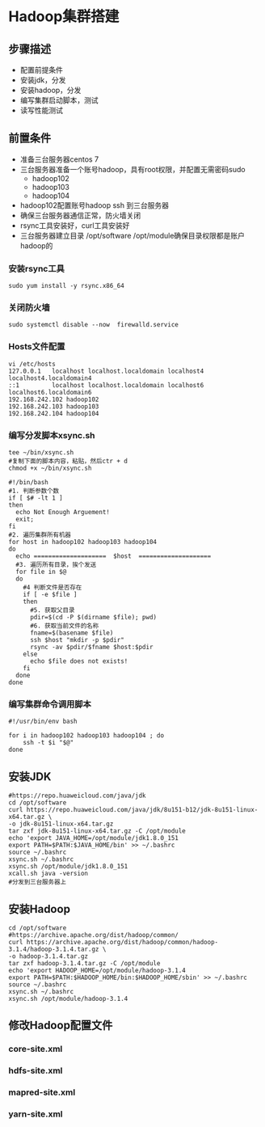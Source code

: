 # Hadoop集群搭建

## 步骤描述

* 配置前提条件
* 安装jdk，分发
* 安装hadoop，分发
* 编写集群启动脚本，测试
* 读写性能测试

## 前置条件

* 准备三台服务器centos 7
* 三台服务器准备一个账号hadoop，具有root权限，并配置无需密码sudo
    * hadoop102
    * hadoop103
    * hadoop104
* hadoop102配置账号hadoop ssh 到三台服务器
* 确保三台服务器通信正常，防火墙关闭
* rsync工具安装好，curl工具安装好
* 三台服务器建立目录 /opt/software /opt/module确保目录权限都是账户hadoop的

### 安装rsync工具

```shell script
sudo yum install -y rsync.x86_64
```

### 关闭防火墙

```shell script
sudo systemctl disable --now  firewalld.service
```

### Hosts文件配置

```shell script
vi /etc/hosts
127.0.0.1   localhost localhost.localdomain localhost4 localhost4.localdomain4
::1         localhost localhost.localdomain localhost6 localhost6.localdomain6
192.168.242.102 hadoop102
192.168.242.103 hadoop103
192.168.242.104 hadoop104
```

### 编写分发脚本xsync.sh

```shell script
tee ~/bin/xsync.sh
#复制下面的脚本内容，粘贴，然后ctr + d
chmod +x ~/bin/xsync.sh
```

```shell script
#!/bin/bash
#1. 判断参数个数
if [ $# -lt 1 ]
then
  echo Not Enough Arguement!
  exit;
fi
#2. 遍历集群所有机器
for host in hadoop102 hadoop103 hadoop104
do
  echo ====================  $host  ====================
  #3. 遍历所有目录，挨个发送
  for file in $@
  do
    #4 判断文件是否存在
    if [ -e $file ]
    then
      #5. 获取父目录
      pdir=$(cd -P $(dirname $file); pwd)
      #6. 获取当前文件的名称
      fname=$(basename $file)
      ssh $host "mkdir -p $pdir"
      rsync -av $pdir/$fname $host:$pdir
    else
      echo $file does not exists!
    fi
  done
done
```

### 编写集群命令调用脚本

```shell script
#!/usr/bin/env bash

for i in hadoop102 hadoop103 hadoop104 ; do
    ssh -t $i "$@"
done
```

## 安装JDK

```shell script
#https://repo.huaweicloud.com/java/jdk
cd /opt/software
curl https://repo.huaweicloud.com/java/jdk/8u151-b12/jdk-8u151-linux-x64.tar.gz \
-o jdk-8u151-linux-x64.tar.gz
tar zxf jdk-8u151-linux-x64.tar.gz -C /opt/module
echo 'export JAVA_HOME=/opt/module/jdk1.8.0_151
export PATH=$PATH:$JAVA_HOME/bin' >> ~/.bashrc
source ~/.bashrc
xsync.sh ~/.bashrc
xsync.sh /opt/module/jdk1.8.0_151
xcall.sh java -version
#分发到三台服务器上
```

## 安装Hadoop

```shell script
cd /opt/software
#https://archive.apache.org/dist/hadoop/common/
curl https://archive.apache.org/dist/hadoop/common/hadoop-3.1.4/hadoop-3.1.4.tar.gz \
-o hadoop-3.1.4.tar.gz
tar zxf hadoop-3.1.4.tar.gz -C /opt/module
echo 'export HADOOP_HOME=/opt/module/hadoop-3.1.4
export PATH=$PATH:$HADOOP_HOME/bin:$HADOOP_HOME/sbin' >> ~/.bashrc
source ~/.bashrc
xsync.sh ~/.bashrc
xsync.sh /opt/module/hadoop-3.1.4
```
## 修改Hadoop配置文件

### core-site.xml

### hdfs-site.xml

### mapred-site.xml

### yarn-site.xml
